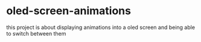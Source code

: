 # oled-screen-animations
this project is about displaying animations into a oled screen and being able to switch between them
